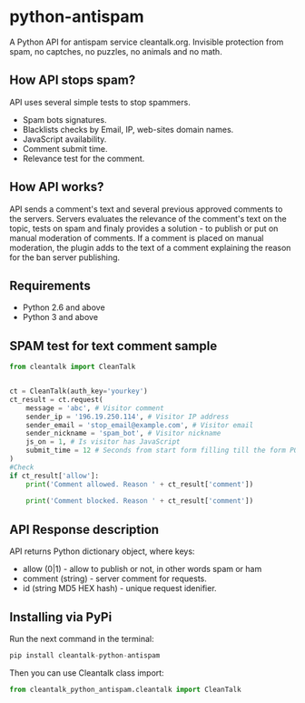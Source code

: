 python-antispam
===============

A Python API for antispam service cleantalk.org. Invisible protection from spam, no captches, no puzzles, no animals and no math.

## How API stops spam?
API uses several simple tests to stop spammers.
- Spam bots signatures.
- Blacklists checks by Email, IP, web-sites domain names.
- JavaScript availability.
- Comment submit time.
- Relevance test for the comment.

## How API works?
API sends a comment's text and several previous approved comments to the servers. Servers evaluates the relevance of the comment's text on the topic, tests on spam and finaly provides a solution - to publish or put on manual moderation of comments. If a comment is placed on manual moderation, the plugin adds to the text of a comment explaining the reason for the ban server publishing.

## Requirements

- Python 2.6 and above
- Python 3 and above 

## SPAM test for text comment sample 

```python
from cleantalk import CleanTalk


ct = CleanTalk(auth_key='yourkey')
ct_result = ct.request(
	message = 'abc', # Visitor comment
	sender_ip = '196.19.250.114', # Visitor IP address
	sender_email = 'stop_email@example.com', # Visitor email
	sender_nickname = 'spam_bot', # Visitor nickname
	js_on = 1, # Is visitor has JavaScript
	submit_time = 12 # Seconds from start form filling till the form POST
)
#Check
if ct_result['allow']:
	print('Comment allowed. Reason ' + ct_result['comment'])
	
	print('Comment blocked. Reason ' + ct_result['comment'])
```

## API Response description
API returns Python dictionary object, where keys:
- allow (0|1) - allow to publish or not, in other words spam or ham
- comment (string) - server comment for requests.
- id (string MD5 HEX hash) - unique request idenifier.
  
## Installing via PyPi
Run the next command in the terminal:
```python
pip install cleantalk-python-antispam
```
Then you can use Cleantalk class import:
```python
from cleantalk_python_antispam.cleantalk import CleanTalk
```
